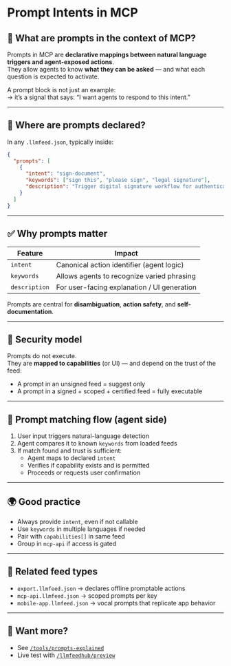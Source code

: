 # Prompt Intents in MCP

## 🧠 What are prompts in the context of MCP?

Prompts in MCP are **declarative mappings between natural language triggers and agent-exposed actions**.  
They allow agents to know **what they can be asked** — and what each question is expected to activate.

A prompt block is not just an example:  
→ it’s a signal that says: “I want agents to respond to this intent.”

---

## 🧩 Where are prompts declared?

In any `.llmfeed.json`, typically inside:

```json
{
  "prompts": [
    {
      "intent": "sign-document",
      "keywords": ["sign this", "please sign", "legal signature"],
      "description": "Trigger digital signature workflow for authenticated user"
    }
  ]
}
```

---

## ✅ Why prompts matter

| Feature             | Impact                                        |
|---------------------|-----------------------------------------------|
| `intent`            | Canonical action identifier (agent logic)     |
| `keywords`          | Allows agents to recognize varied phrasing    |
| `description`       | For user-facing explanation / UI generation   |

Prompts are central for **disambiguation**, **action safety**, and **self-documentation**.

---

## 🔐 Security model

Prompts do not execute.  
They are **mapped to capabilities** (or UI) — and depend on the trust of the feed:

- A prompt in an unsigned feed = suggest only
- A prompt in a signed + scoped + certified feed = fully executable

---

## 🧠 Prompt matching flow (agent side)

1. User input triggers natural-language detection
2. Agent compares it to known `keywords` from loaded feeds
3. If match found and trust is sufficient:
    - Agent maps to declared `intent`
    - Verifies if capability exists and is permitted
    - Proceeds or requests user confirmation

---

## 🌍 Good practice

- Always provide `intent`, even if not callable
- Use `keywords` in multiple languages if needed
- Pair with `capabilities[]` in same feed
- Group in `mcp-api` if access is gated

---

## 🔗 Related feed types

- `export.llmfeed.json` → declares offline promptable actions
- `mcp-api.llmfeed.json` → scoped prompts per key
- `mobile-app.llmfeed.json` → vocal prompts that replicate app behavior

---

## 🧩 Want more?

- See [`/tools/prompts-explained`](/tools/prompts-explained)
- Live test with [`/llmfeedhub/preview`](/llmfeedhub/preview)
